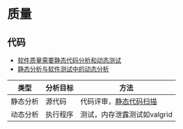 # 质量

## 代码
* [软件质量需要静态代码分析和动态测试](https://blog.csdn.net/lyfwx/article/details/122256409)
* [静态分析与软件测试中的动态分析](https://blog.csdn.net/weixin_33735077/article/details/92728744)

| 类型 | 分析目标 | 方法 |
| :-: | - | - |
| 静态分析 | 源代码 | 代码评审，[静态代码扫描](https://blog.csdn.net/weixin_39717318/article/details/111361094) |
| 动态分析 | 执行程序 | 测试，内存泄露测试如valgrid |
